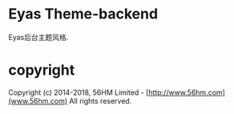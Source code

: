 # Eyas Theme-backend #

Eyas后台主题风格.


# copyright #
Copyright (c) 2014-2018, 56HM Limited - [http://www.56hm.com](www.56hm.com)
All rights reserved.

